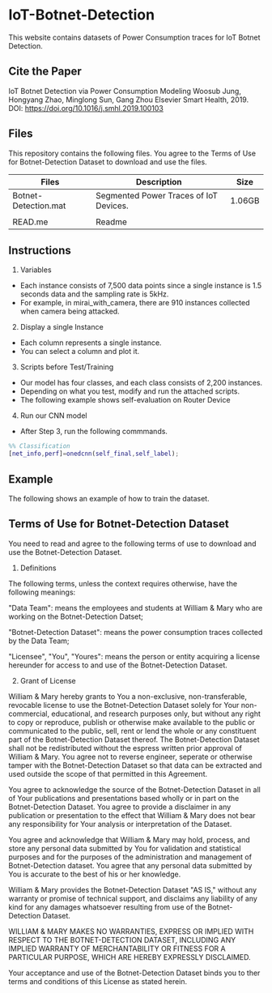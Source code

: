 # IoT-Botnet-Detection

This website contains datasets of Power Consumption traces for IoT Botnet Detection.


## Cite the Paper

IoT Botnet Detection via Power Consumption Modeling
Woosub Jung, Hongyang Zhao, Minglong Sun, Gang Zhou
Elsevier Smart Health, 2019. DOI: https://doi.org/10.1016/j.smhl.2019.100103


## Files

This repository contains the following files. You agree to the Terms of Use for Botnet-Detection Dataset to download and use the files.

| Files   | Description | Size |
| ------- | ----------- | ---- |
| Botnet-Detection.mat   | Segmented Power Traces of IoT Devices. |  1.06GB    |
|         |             |      |
| READ.me | Readme      |      |

## Instructions

1. Variables

- Each instance consists of 7,500 data points since a single instance is 1.5 seconds data and the sampling rate is 5kHz.
- For example, in mirai_with_camera, there are 910 instances collected when camera being attacked.

2. Display a single Instance

- Each column represents a single instance.
- You can select a column and plot it.

3. Scripts before Test/Training

- Our model has four classes, and each class consists of 2,200 instances. 
- Depending on what you test, modify and run the attached scripts.
- The following example shows self-evaluation on Router Device

4. Run our CNN model

- After Step 3, run the following commmands.


```matlab
%% Classification
[net_info,perf]=onedcnn(self_final,self_label);
```

## Example

The following shows an example of how to train the dataset.


## Terms of Use for Botnet-Detection Dataset

You need to read and agree to the following terms of use to download and use the Botnet-Detection Dataset.

1. Definitions

The following terms, unless the context requires otherwise, have the following meanings:

"Data Team": means the employees and students at William & Mary who are working on the Botnet-Detection Datset;

"Botnet-Detection Dataset": means the power consumption traces collected by the Data Team;

"Licensee", "You", "Youres": means the person or entity acquiring a license hereunder for access to and use of the Botnet-Detection Dataset.

2. Grant of License

William & Mary hereby grants to You a non-exclusive, non-transferable, revocable license to use the Botnet-Detection Dataset solely for Your non-commercial, educational, and research purposes only, but without any right to copy or reproduce, publish or otherwise make available to the public or communicated to the public, sell, rent or lend the whole or any constituent part of the Botnet-Detection Dataset thereof. The Botnet-Detection Dataset shall not be redistributed without the espress written prior approval of William & Mary. You agree not to reverse engineer, seperate or otherwise tamper with the Botnet-Detection Dataset so that data can be extracted and used outside the scope of that permitted in this Agreement.

You agree to acknowledge the source of the Botnet-Detection Dataset in all of Your publications and presentations based wholly or in part on the Botnet-Detection Dataset. You agree to provide a disclaimer in any publication or presentation to the effect that William & Mary does not bear any responsibility for Your analysis or interpretation of the Dataset.

You agree and acknowledge that William & Mary may hold, process, and store any personal data submitted by You for validation and statistical purposes and for the purposes of the administration and management of Botnet-Detection dataset. You agree that any personal data submitted by You is accurate to the best of his or her knowledge.

William & Mary provides the Botnet-Detection Dataset "AS IS," without any warranty or promise of technical support, and disclaims any liability of any kind for any damages whatsoever resulting from use of the Botnet-Detection Dataset.

WILLIAM & MARY MAKES NO WARRANTIES, EXPRESS OR IMPLIED WITH RESPECT TO THE BOTNET-DETECTION DATASET, INCLUDING ANY IMPLIED WARRANTY OF MERCHANTABILITY OR FITNESS FOR A PARTICULAR PURPOSE, WHICH ARE HEREBY EXPRESSLY DISCLAIMED.

Your acceptance and use of the Botnet-Detection Dataset binds you to ther terms and conditions of this License as stated herein.
